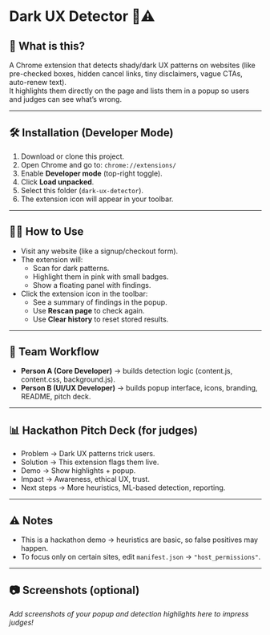 # Dark UX Detector 🔎⚠️

## 🚀 What is this?
A Chrome extension that detects shady/dark UX patterns on websites (like pre-checked boxes, hidden cancel links, tiny disclaimers, vague CTAs, auto-renew text).  
It highlights them directly on the page and lists them in a popup so users and judges can see what’s wrong.

---

## 🛠 Installation (Developer Mode)
1. Download or clone this project.
2. Open Chrome and go to: `chrome://extensions/`
3. Enable **Developer mode** (top-right toggle).
4. Click **Load unpacked**.
5. Select this folder (`dark-ux-detector`).
6. The extension icon will appear in your toolbar.

---

## 👩‍💻 How to Use
- Visit any website (like a signup/checkout form).
- The extension will:
  - Scan for dark patterns.
  - Highlight them in pink with small badges.
  - Show a floating panel with findings.
- Click the extension icon in the toolbar:
  - See a summary of findings in the popup.
  - Use **Rescan page** to check again.
  - Use **Clear history** to reset stored results.

---

## 🎨 Team Workflow
- **Person A (Core Developer)** → builds detection logic (content.js, content.css, background.js).
- **Person B (UI/UX Developer)** → builds popup interface, icons, branding, README, pitch deck.

---

## 📊 Hackathon Pitch Deck (for judges)
- Problem → Dark UX patterns trick users.
- Solution → This extension flags them live.
- Demo → Show highlights + popup.
- Impact → Awareness, ethical UX, trust.
- Next steps → More heuristics, ML-based detection, reporting.

---

## ⚠️ Notes
- This is a hackathon demo → heuristics are basic, so false positives may happen.
- To focus only on certain sites, edit `manifest.json` → `"host_permissions"`.

---

## 📷 Screenshots (optional)
_Add screenshots of your popup and detection highlights here to impress judges!_
